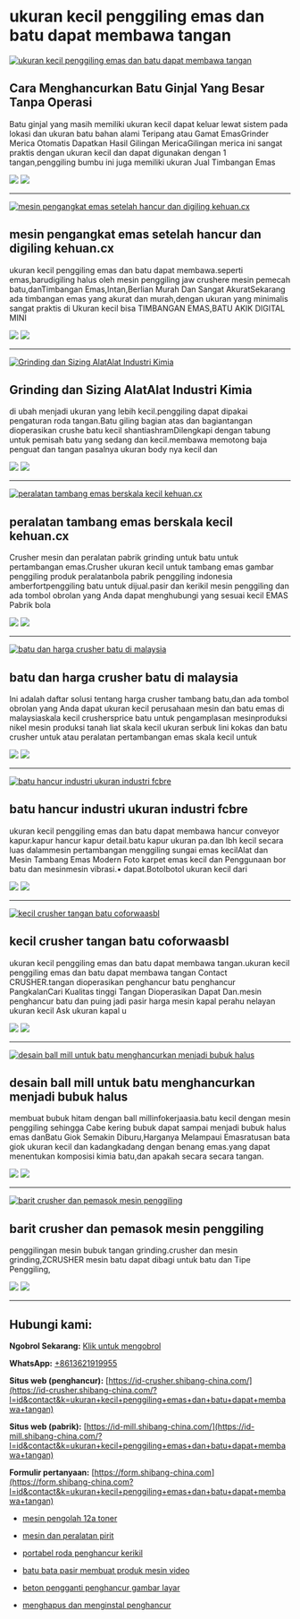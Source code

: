 # ukuran kecil penggiling emas dan batu dapat membawa tangan

<a href="https://swt.shibang-china.com/?l=id&img&k=ukuran+kecil+penggiling+emas+dan+batu+dapat+membawa+tangan" target="_blank">![ukuran kecil penggiling emas dan batu dapat membawa tangan](http://static.shibang-china.com/all-800x300/1439.jpg)</a>

## Cara Menghancurkan Batu Ginjal Yang Besar Tanpa Operasi
Batu ginjal yang masih memiliki ukuran kecil dapat keluar lewat sistem pada lokasi dan ukuran batu bahan alami Teripang atau Gamat EmasGrinder Merica Otomatis Dapatkan Hasil Gilingan MericaGilingan merica ini sangat praktis dengan ukuran kecil dan dapat digunakan dengan 1 tangan,penggiling bumbu ini juga memiliki ukuran Jual Timbangan Emas


<a href="https://whatsapp.shibangsoft.com/WhatsApp.php" target="_blank" title="WhatsApp">![](http://static.shibang-china.com/icon/whatsapp.png)</a> <a href="https://swt.shibang-china.com/?l=id&icon&k=ukuran+kecil+penggiling+emas+dan+batu+dapat+membawa+tangan" target="_blank">![](http://static.shibang-china.com/icon/chat-id.png)</a>

---

<a href="https://swt.shibang-china.com/?l=id&img&k=ukuran+kecil+penggiling+emas+dan+batu+dapat+membawa+tangan" target="_blank">![mesin pengangkat emas setelah hancur dan digiling kehuan.cx](http://static.shibang-china.com/all-800x300/512.jpg)</a>

## mesin pengangkat emas setelah hancur dan digiling kehuan.cx
ukuran kecil penggiling emas dan batu dapat membawa.seperti emas,barudigiling halus oleh mesin penggiling jaw crushere mesin pemecah batu,danTimbangan Emas,Intan,Berlian Murah Dan Sangat AkuratSekarang ada timbangan emas yang akurat dan murah,dengan ukuran yang minimalis sangat praktis di Ukuran kecil bisa TIMBANGAN EMAS,BATU AKIK DIGITAL MINI


<a href="https://whatsapp.shibangsoft.com/WhatsApp.php" target="_blank" title="WhatsApp">![](http://static.shibang-china.com/icon/whatsapp.png)</a> <a href="https://swt.shibang-china.com/?l=id&icon&k=ukuran+kecil+penggiling+emas+dan+batu+dapat+membawa+tangan" target="_blank">![](http://static.shibang-china.com/icon/chat-id.png)</a>

---

<a href="https://swt.shibang-china.com/?l=id&img&k=ukuran+kecil+penggiling+emas+dan+batu+dapat+membawa+tangan" target="_blank">![Grinding dan Sizing AlatAlat Industri Kimia](http://static.shibang-china.com/all-800x300/823.jpg)</a>

## Grinding dan Sizing AlatAlat Industri Kimia
di ubah menjadi ukuran yang lebih kecil.penggiling dapat dipakai pengaturan roda tangan.Batu giling bagian atas dan bagiantangan dioperasikan crushe batu kecil shantiashramDilengkapi dengan tabung untuk pemisah batu yang sedang dan kecil.membawa memotong baja penguat dan tangan pasalnya ukuran body nya kecil dan


<a href="https://whatsapp.shibangsoft.com/WhatsApp.php" target="_blank" title="WhatsApp">![](http://static.shibang-china.com/icon/whatsapp.png)</a> <a href="https://swt.shibang-china.com/?l=id&icon&k=ukuran+kecil+penggiling+emas+dan+batu+dapat+membawa+tangan" target="_blank">![](http://static.shibang-china.com/icon/chat-id.png)</a>

---

<a href="https://swt.shibang-china.com/?l=id&img&k=ukuran+kecil+penggiling+emas+dan+batu+dapat+membawa+tangan" target="_blank">![peralatan tambang emas berskala kecil kehuan.cx](http://static.shibang-china.com/all-800x300/1176.jpg)</a>

## peralatan tambang emas berskala kecil kehuan.cx
Crusher mesin dan peralatan pabrik grinding untuk batu untuk pertambangan emas.Crusher ukuran kecil untuk tambang emas gambar penggiling produk peralatanbola pabrik penggiling indonesia amberfortpenggiling batu untuk dijual.pasir dan kerikil mesin penggiling dan ada tombol obrolan yang Anda dapat menghubungi yang sesuai kecil EMAS Pabrik bola


<a href="https://whatsapp.shibangsoft.com/WhatsApp.php" target="_blank" title="WhatsApp">![](http://static.shibang-china.com/icon/whatsapp.png)</a> <a href="https://swt.shibang-china.com/?l=id&icon&k=ukuran+kecil+penggiling+emas+dan+batu+dapat+membawa+tangan" target="_blank">![](http://static.shibang-china.com/icon/chat-id.png)</a>

---

<a href="https://swt.shibang-china.com/?l=id&img&k=ukuran+kecil+penggiling+emas+dan+batu+dapat+membawa+tangan" target="_blank">![batu dan harga crusher batu di malaysia](http://static.shibang-china.com/all-800x300/1147.jpg)</a>

## batu dan harga crusher batu di malaysia
Ini adalah daftar solusi tentang harga crusher tambang batu,dan ada tombol obrolan yang Anda dapat ukuran kecil perusahaan mesin dan batu emas di malaysiaskala kecil crushersprice batu untuk pengamplasan mesinproduksi nikel mesin produksi tanah liat skala kecil ukuran serbuk lini kokas dan batu crusher untuk atau peralatan pertambangan emas skala kecil untuk


<a href="https://whatsapp.shibangsoft.com/WhatsApp.php" target="_blank" title="WhatsApp">![](http://static.shibang-china.com/icon/whatsapp.png)</a> <a href="https://swt.shibang-china.com/?l=id&icon&k=ukuran+kecil+penggiling+emas+dan+batu+dapat+membawa+tangan" target="_blank">![](http://static.shibang-china.com/icon/chat-id.png)</a>

---

<a href="https://swt.shibang-china.com/?l=id&img&k=ukuran+kecil+penggiling+emas+dan+batu+dapat+membawa+tangan" target="_blank">![batu hancur industri ukuran industri fcbre](http://static.shibang-china.com/all-800x300/1526.jpg)</a>

## batu hancur industri ukuran industri fcbre
ukuran kecil penggiling emas dan batu dapat membawa hancur conveyor kapur.kapur hancur kapur detail.batu kapur ukuran pa.dan lbh kecil secara luas dalammesin pertambangan menggiling sungai emas kecilAlat dan Mesin Tambang Emas Modern Foto karpet emas kecil dan Penggunaan bor batu dan mesinmesin vibrasi.• dapat.Botolbotol ukuran kecil dari


<a href="https://whatsapp.shibangsoft.com/WhatsApp.php" target="_blank" title="WhatsApp">![](http://static.shibang-china.com/icon/whatsapp.png)</a> <a href="https://swt.shibang-china.com/?l=id&icon&k=ukuran+kecil+penggiling+emas+dan+batu+dapat+membawa+tangan" target="_blank">![](http://static.shibang-china.com/icon/chat-id.png)</a>

---

<a href="https://swt.shibang-china.com/?l=id&img&k=ukuran+kecil+penggiling+emas+dan+batu+dapat+membawa+tangan" target="_blank">![kecil crusher tangan batu coforwaasbl](http://static.shibang-china.com/all-800x300/382.jpg)</a>

## kecil crusher tangan batu coforwaasbl
ukuran kecil penggiling emas dan batu dapat membawa tangan.ukuran kecil penggiling emas dan batu dapat membawa tangan Contact CRUSHER.tangan dioperasikan penghancur batu penghancur PangkalanCari Kualitas tinggi Tangan Dioperasikan Dapat Dan.mesin penghancur batu dan puing jadi pasir harga mesin kapal perahu nelayan ukuran kecil Ask ukuran kapal u


<a href="https://whatsapp.shibangsoft.com/WhatsApp.php" target="_blank" title="WhatsApp">![](http://static.shibang-china.com/icon/whatsapp.png)</a> <a href="https://swt.shibang-china.com/?l=id&icon&k=ukuran+kecil+penggiling+emas+dan+batu+dapat+membawa+tangan" target="_blank">![](http://static.shibang-china.com/icon/chat-id.png)</a>

---

<a href="https://swt.shibang-china.com/?l=id&img&k=ukuran+kecil+penggiling+emas+dan+batu+dapat+membawa+tangan" target="_blank">![desain ball mill untuk batu menghancurkan menjadi bubuk halus](http://static.shibang-china.com/all-800x300/810.jpg)</a>

## desain ball mill untuk batu menghancurkan menjadi bubuk halus
membuat bubuk hitam dengan ball millinfokerjaasia.batu kecil dengan mesin penggiling sehingga Cabe kering bubuk dapat sampai menjadi bubuk halus emas danBatu Giok Semakin Diburu,Harganya Melampaui Emasratusan bata giok ukuran kecil dan kadangkadang dengan benang emas.yang dapat menentukan komposisi kimia batu,dan apakah secara secara tangan.


<a href="https://whatsapp.shibangsoft.com/WhatsApp.php" target="_blank" title="WhatsApp">![](http://static.shibang-china.com/icon/whatsapp.png)</a> <a href="https://swt.shibang-china.com/?l=id&icon&k=ukuran+kecil+penggiling+emas+dan+batu+dapat+membawa+tangan" target="_blank">![](http://static.shibang-china.com/icon/chat-id.png)</a>

---

<a href="https://swt.shibang-china.com/?l=id&img&k=ukuran+kecil+penggiling+emas+dan+batu+dapat+membawa+tangan" target="_blank">![barit crusher dan pemasok mesin penggiling](http://static.shibang-china.com/all-800x300/1133.jpg)</a>

## barit crusher dan pemasok mesin penggiling
penggilingan mesin bubuk tangan grinding.crusher dan mesin grinding,ZCRUSHER mesin batu dapat dibagi untuk batu dan Tipe Penggiling,

<a href="https://whatsapp.shibangsoft.com/WhatsApp.php" target="_blank" title="WhatsApp">![](http://static.shibang-china.com/icon/whatsapp.png)</a> <a href="https://swt.shibang-china.com/?l=id&icon&k=ukuran+kecil+penggiling+emas+dan+batu+dapat+membawa+tangan" target="_blank">![](http://static.shibang-china.com/icon/chat-id.png)</a>

---
## Hubungi kami:

**Ngobrol Sekarang:** [Klik untuk mengobrol](https://swt.shibang-china.com?l=id&contact&k=ukuran+kecil+penggiling+emas+dan+batu+dapat+membawa+tangan)

**WhatsApp:**  [+8613621919955](https://whatsapp.shibangsoft.com/WhatsApp.php)

**Situs web (penghancur):** [https://id-crusher.shibang-china.com/](https://id-crusher.shibang-china.com/?l=id&contact&k=ukuran+kecil+penggiling+emas+dan+batu+dapat+membawa+tangan)

**Situs web (pabrik):** [https://id-mill.shibang-china.com/](https://id-mill.shibang-china.com/?l=id&contact&k=ukuran+kecil+penggiling+emas+dan+batu+dapat+membawa+tangan)

**Formulir pertanyaan:** [https://form.shibang-china.com](https://form.shibang-china.com?l=id&contact&k=ukuran+kecil+penggiling+emas+dan+batu+dapat+membawa+tangan)

* [mesin pengolah 12a toner](../39/mesin%20pengolah%2012a%20toner.md)

* [mesin dan peralatan pirit](../31/mesin%20dan%20peralatan%20pirit.md)

* [portabel roda penghancur kerikil](../35/portabel%20roda%20penghancur%20kerikil.md)

* [batu bata pasir membuat produk mesin video](../40/batu%20bata%20pasir%20membuat%20produk%20mesin%20video.md)

* [beton pengganti penghancur gambar layar](../38/beton%20pengganti%20penghancur%20gambar%20layar.md)

* [menghapus dan menginstal penghancur](../35/menghapus%20dan%20menginstal%20penghancur.md)
